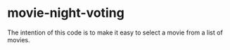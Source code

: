 # movie-night-voting
The intention of this code is to make it easy to select a movie from a list of movies.